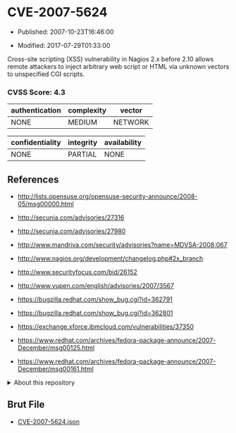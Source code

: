 # CVE-2007-5624

- Published: 2007-10-23T16:46:00

- Modified: 2017-07-29T01:33:00

Cross-site scripting (XSS) vulnerability in Nagios 2.x before 2.10 allows remote attackers to inject arbitrary web script or HTML via unknown vectors to unspecified CGI scripts.

### CVSS Score: **4.3**

| authentication | complexity | vector |
| --- | --- | --- |
| NONE | MEDIUM | NETWORK |

| confidentiality | integrity | availability |
| --- | --- | --- |
| NONE | PARTIAL | NONE |

## References

* http://lists.opensuse.org/opensuse-security-announce/2008-05/msg00000.html

* http://secunia.com/advisories/27316

* http://secunia.com/advisories/27980

* http://www.mandriva.com/security/advisories?name=MDVSA-2008:067

* http://www.nagios.org/development/changelog.php#2x_branch

* http://www.securityfocus.com/bid/26152

* http://www.vupen.com/english/advisories/2007/3567

* https://bugzilla.redhat.com/show_bug.cgi?id=362791

* https://bugzilla.redhat.com/show_bug.cgi?id=362801

* https://exchange.xforce.ibmcloud.com/vulnerabilities/37350

* https://www.redhat.com/archives/fedora-package-announce/2007-December/msg00125.html

* https://www.redhat.com/archives/fedora-package-announce/2007-December/msg00161.html

<details>
<summary>About this repository</summary> 

  This repository is part of the project [Live Hack CVE](https://github.com/Live-Hack-CVE). Main website can be found [www.live-hack.org](https://www.live-hack.org) 
  
  Made by [Sn0wAlice](https://github.com/Sn0wAlice) for the people that care about security and need to have a feed of the latest CVEs. Hope you enjoy it, don't forget to star the repo and follow me on [Twitter](https://twitter.com/Sn0wAlice) and [Github](https://github.com/Sn0wAlice). And that is my [personnal website](https://www.alice-snow.me/)

  - [Home Page](https://github.com/Live-Hack-CVE)
  - [Framework](https://github.com/Live-Hack-CVE/cve-framework)
  - [CVE database](https://github.com/Live-Hack-CVE/full_database)
  - [Changelog](https://github.com/Live-Hack-CVE/Changelog)
</details>

## Brut File

* [CVE-2007-5624.json](https://raw.githubusercontent.com/Live-Hack-CVE/full_database/main/cves/2007/CVE-2007-5624.json)

